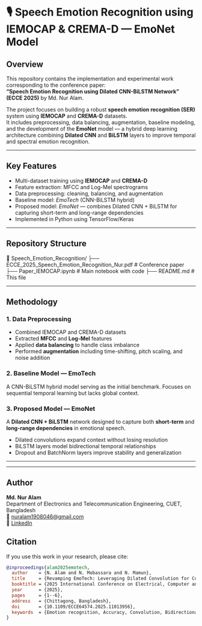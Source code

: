 # 🎙️ Speech Emotion Recognition using IEMOCAP & CREMA-D — EmoNet Model

## Overview
This repository contains the implementation and experimental work corresponding to the conference paper:  
**“Speech Emotion Recognition using Dilated CNN-BiLSTM Network” (ECCE 2025)** by Md. Nur Alam.

The project focuses on building a robust **speech emotion recognition (SER)** system using **IEMOCAP** and **CREMA-D** datasets.  
It includes preprocessing, data balancing, augmentation, baseline modeling, and the development of the **EmoNet** model — a hybrid deep learning architecture combining **Dilated CNN** and **BiLSTM** layers to improve temporal and spectral emotion recognition.

---

## Key Features
- Multi-dataset training using **IEMOCAP** and **CREMA-D**  
- Feature extraction: MFCC and Log-Mel spectrograms  
- Data preprocessing: cleaning, balancing, and augmentation  
- Baseline model: *EmoTech* (CNN-BiLSTM hybrid)  
- Proposed model: *EmoNet* — combines Dilated CNN + BiLSTM for capturing short-term and long-range dependencies  
- Implemented in Python using TensorFlow/Keras

---

## Repository Structure
📁 Speech_Emotion_Recognition/
├── ECCE_2025_Speech_Emotion_Recognition_Nur.pdf # Conference paper
├── Paper_IEMOCAP.ipynb # Main notebook with code
├── README.md # This file


---

## Methodology

### 1. Data Preprocessing
- Combined IEMOCAP and CREMA-D datasets  
- Extracted **MFCC** and **Log-Mel** features  
- Applied **data balancing** to handle class imbalance  
- Performed **augmentation** including time-shifting, pitch scaling, and noise addition  

### 2. Baseline Model — EmoTech
A CNN-BiLSTM hybrid model serving as the initial benchmark. Focuses on sequential temporal learning but lacks global context.

### 3. Proposed Model — EmoNet
A **Dilated CNN + BiLSTM** network designed to capture both **short-term** and **long-range dependencies** in emotional speech.  
- Dilated convolutions expand context without losing resolution  
- BiLSTM layers model bidirectional temporal relationships  
- Dropout and BatchNorm layers improve stability and generalization  

---


---

## Author

**Md. Nur Alam**  
Department of Electronics and Telecommunication Engineering, CUET, Bangladesh  
📧 [nuralam1908046@gmail.com](mailto:nuralam1908046@gmail.com)  
🔗 [LinkedIn](https://www.linkedin.com/in/nur-alam-4b664b219)


## Citation
If you use this work in your research, please cite:
```bibtex
@inproceedings{alam2025emotech,
  author    = {N. Alam and N. Mobassara and N. Mamun},
  title     = {Revamping EmoTech: Leveraging Dilated Convolution for Cutting-Edge Robust Speech Emotion Recognition},
  booktitle = {2025 International Conference on Electrical, Computer and Communication Engineering (ECCE)},
  year      = {2025},
  pages     = {1--6},
  address   = {Chittagong, Bangladesh},
  doi       = {10.1109/ECCE64574.2025.11013956},
  keywords  = {Emotion recognition, Accuracy, Convolution, Bidirectional long short term memory, Speech recognition, Data augmentation, Feature extraction, Data models, Robustness, Mel frequency cepstral coefficient, Speech Emotion Recognition, Dilated Convolution, BiLSTM, MFCC}
}

